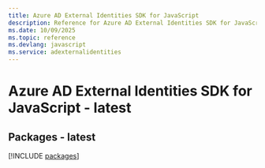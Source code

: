 ```yaml
---
title: Azure AD External Identities SDK for JavaScript
description: Reference for Azure AD External Identities SDK for JavaScript
ms.date: 10/09/2025
ms.topic: reference
ms.devlang: javascript
ms.service: adexternalidentities
---
```

# Azure AD External Identities SDK for JavaScript - latest
## Packages - latest
[!INCLUDE [packages](ad-external-identities-index.md)]